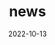 ---
title: "news"
date: 2022-10-13
draft: false
headless: true

# all icons by [feathericons.com](https://https://feathericons.com//) are supported
show_news_icons: true
default_news_icon: "file-text"

num_news: 3

news_items:
- text: "I joined Renaissance Philanthropy (RenPhil) as a Program Scientist."
  extra_text: "July 2025"
  date: 2025-07-21
  icon: "briefcase"
- text: "Outstanding reviewer at ICML 2025"
  extra_text: "July 2025"
  link: "https://icml.cc/Conferences/2025/ProgramCommittee#top-reviewer"
  date: 2025-07-14
  icon: "award"
- text: "I wrote an article on how AI should take inspiration from education"
  extra_text: "May 2025"
  link: "https://the-learning-agency.com/the-cutting-ed/article/what-it-takes-to-unlock-the-promise-of-ai-for-education/"
  date: 2025-05-28
  icon: "file-text"
---